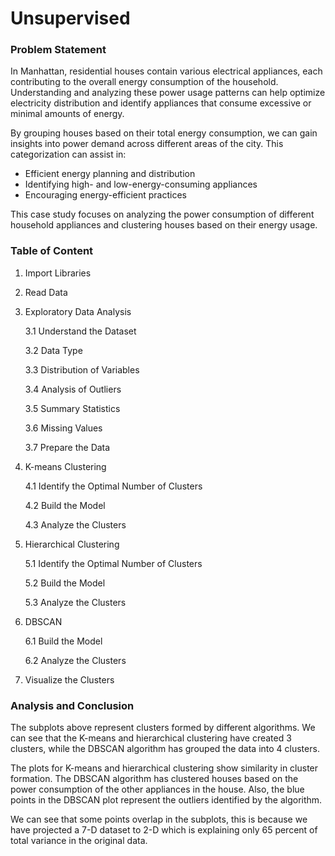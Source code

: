 # Unsupervised

### Problem Statement  

In Manhattan, residential houses contain various electrical appliances, each contributing to the overall energy consumption of the household. Understanding and analyzing these power usage patterns can help optimize electricity distribution and identify appliances that consume excessive or minimal amounts of energy.  

By grouping houses based on their total energy consumption, we can gain insights into power demand across different areas of the city. This categorization can assist in:  
- Efficient energy planning and distribution  
- Identifying high- and low-energy-consuming appliances  
- Encouraging energy-efficient practices  

This case study focuses on analyzing the power consumption of different household appliances and clustering houses based on their energy usage.

### Table of Content
1. Import Libraries
   
2. Read Data
   
3. Exploratory Data Analysis
   
   3.1 Understand the Dataset

   3.2 Data Type

   3.3 Distribution of Variables

   3.4 Analysis of Outliers

   3.5 Summary Statistics

   3.6 Missing Values

   3.7 Prepare the Data

4. K-means Clustering
   
   4.1 Identify the Optimal Number of Clusters
   
   4.2 Build the Model

   4.3 Analyze the Clusters

5. Hierarchical Clustering

   5.1 Identify the Optimal Number of Clusters

   5.2 Build the Model

   5.3 Analyze the Clusters

6. DBSCAN
    
   6.1 Build the Model

   6.2 Analyze the Clusters
    
7. Visualize the Clusters

### Analysis and Conclusion
The subplots above represent clusters formed by different algorithms. We can see that the K-means and hierarchical clustering have created 3 clusters, while the DBSCAN algorithm has grouped the data into 4 clusters.

The plots for K-means and hierarchical clustering show similarity in cluster formation. The DBSCAN algorithm has clustered houses based on the power consumption of the other appliances in the house. Also, the blue points in the DBSCAN plot represent the outliers identified by the algorithm.

We can see that some points overlap in the subplots, this is because we have projected a 7-D dataset to 2-D which is explaining only 65 percent of total variance in the original data.
